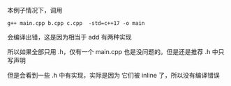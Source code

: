 本例子情况下，调用

``` shell
g++ main.cpp b.cpp c.cpp  -std=c++17 -o main
```

会编译出错，这是因为相当于 add 有两种实现

所以如果全部只用 .h，仅有一个 main.cpp 也是没问题的。但是还是推荐 .h 中只写声明

但是会看到一些 .h 中有实现，实际是因为 它们被 inline 了，所以没有编译错误
